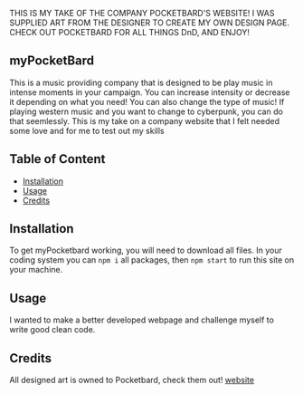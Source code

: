 THIS IS MY TAKE OF THE COMPANY POCKETBARD'S WEBSITE! I WAS SUPPLIED ART FROM THE DESIGNER TO CREATE MY OWN DESIGN PAGE. CHECK OUT POCKETBARD FOR ALL THINGS DnD, AND ENJOY!

## myPocketBard
This is a music providing company that is designed to be play music in intense moments in your campaign. You can increase intensity or decrease it depending on what you need! You can also change the type of music! If playing western music and you want to change to cyberpunk, you can do that seemlessly. This is my take on a company website that I felt needed some love and for me to test out my skills

## Table of Content
- [Installation](#installation)
- [Usage](#usage)
- [Credits](#credits)

## Installation
To get myPocketbard working, you will need to download all files. In your coding system you can `npm i` all packages, then `npm start` to run this site on your machine.

## Usage
I wanted to make a better developed webpage and challenge myself to write good clean code.

## Credits
All designed art is owned to Pocketbard, check them out! [website](https://www.pocketbard.app/)
